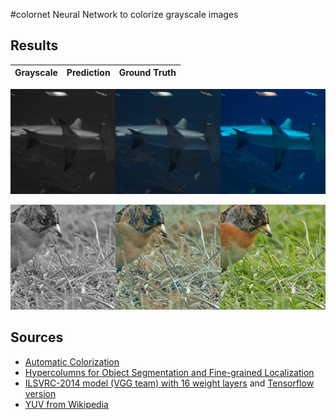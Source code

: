 #colornet
Neural Network to colorize grayscale images

Results
-------
|Grayscale|Prediction|Ground Truth|
|---|---|---|
![grayscale-pred-groundtruth](summary/3000_0.png?raw=true "grayscale-pred-groundtruth-3000")

![grayscale-pred-groundtruth](summary/7000_0.png?raw=true "grayscale-pred-groundtruth-7000")


Sources
-------
- [Automatic Colorization](http://tinyclouds.org/colorize/)
- [Hypercolumns for Object Segmentation and Fine-grained Localization](http://arxiv.org/pdf/1411.5752v2.pdf)
- [ILSVRC-2014 model (VGG team) with 16 weight layers](https://gist.github.com/ksimonyan/211839e770f7b538e2d8#file-readme-md) and [Tensorflow version](https://github.com/ry/tensorflow-vgg16)
- [YUV from Wikipedia](https://en.wikipedia.org/wiki/YUV)
